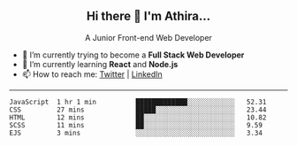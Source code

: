  
<h2 align="center">Hi there 👋 I'm Athira...</h2>
<p align="center">
  A Junior Front-end Web Developer
</p>

- 🔭 I’m currently trying to become a **Full Stack Web Developer**
- 🌱 I’m currently learning **React** and **Node.js**
- 📫 How to reach me: [Twitter](https://twitter.com/athira_tj) | [LinkedIn](https://www.linkedin.com/in/athiratj/)

<!--

Here are some ideas to get you started:

- 🔭 I’m currently working on ...
- 🌱 I’m currently learning 
- 🤔 I’m looking for help with ...
- 📫 How to reach me: 
- 😄 Pronouns: ...
- ⚡ Fun fact: ...
-->
-------

<!--START_SECTION:waka-->
```text
JavaScript  1 hr 1 min          █████████████░░░░░░░░░░░░   52.31 
CSS         27 mins             █████░░░░░░░░░░░░░░░░░░░░   23.44 
HTML        12 mins             ██░░░░░░░░░░░░░░░░░░░░░░░   10.82 
SCSS        11 mins             ██░░░░░░░░░░░░░░░░░░░░░░░   9.59 
EJS         3 mins              ░░░░░░░░░░░░░░░░░░░░░░░░░   3.34
```
<!--END_SECTION:waka-->

